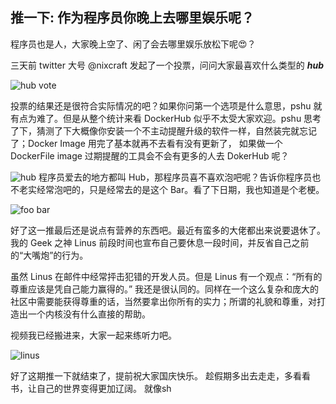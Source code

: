 
推一下: 作为程序员你晚上去哪里娱乐呢？
---

程序员也是人，大家晚上空了、闲了会去哪里娱乐放松下呢😍？

三天前 twitter 大号 @nixcraft 发起了一个投票，问问大家最喜欢什么类型的 ***hub***

![hub vote](http://cdn2.51ulong.com/18-9-28/84667635.jpg)

投票的结果还是很符合实际情况的吧？如果你问第一个选项是什么意思，pshu 就有点为难了。但是从整个统计来看 DockerHub 似乎不太受大家欢迎。pshu 思考了下，猜测了下大概像你安装一个不主动提醒升级的软件一样，自然装完就忘记了；Docker Image 用完了基本就再不去看有没有更新了， 如果做一个 DockerFile image 过期提醒的工具会不会有更多的人去 DokerHub 呢？

![hub](http://cdn2.51ulong.com/18-9-28/74269558.jpg)
程序员爱去的地方都叫 Hub，那程序员喜不喜欢泡吧呢？告诉你程序员也不老实经常泡吧的，只是经常去的是这个 Bar。看了下日期，我也知道是个老梗。

![foo bar](http://cdn2.51ulong.com/18-9-28/83363858.jpg)

好了这一推最后还是说点有营养的东西吧。最近有蛮多的大佬都出来说要退休了。我的 Geek 之神 Linus 前段时间也宣布自己要休息一段时间，并反省自己之前的“大嘴炮”的行为。

虽然 Linus 在邮件中经常抨击犯错的开发人员。但是 Linus 有一个观点：“所有的尊重应该是凭自己能力赢得的。” 我还是很认同的。同样在一个这么复杂和庞大的社区中需要能获得尊重的话，当然要拿出你所有的实力；所谓的礼貌和尊重，对打造出一个内核没有什么直接的帮助。

视频我已经搬进来，大家一起来练听力吧。

![linus](http://cdn2.51ulong.com/18-9-28/2928032.jpg)

好了这期推一下就结束了，提前祝大家国庆快乐。
趁假期多出去走走，多看看书，让自己的世界变得更加辽阔。
就像sh

<!--stackedit_data:
eyJoaXN0b3J5IjpbMTQ0NTgxOTI0OCwxMzc0NzkxNDQ1LC04NT
cxMzc3MzcsMTI1NTM1OTQwOSwxNDY0NjM0OTg5LC0xMDIyODU0
MjA0LC0xODAyNTEyODAwLC01NTM5Mjk0NjEsLTEzNTA3OTM2Nz
ldfQ==
-->